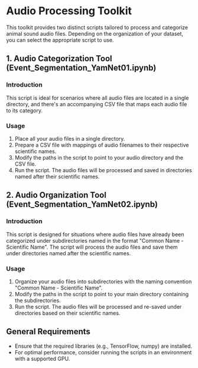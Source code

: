 # Audio Processing Toolkit

This toolkit provides two distinct scripts tailored to process and categorize animal sound audio files. Depending on the organization of your dataset, you can select the appropriate script to use.

## 1. Audio Categorization Tool (Event_Segmentation_YamNet01.ipynb)

### Introduction

This script is ideal for scenarios where all audio files are located in a single directory, and there's an accompanying CSV file that maps each audio file to its category.

### Usage

1. Place all your audio files in a single directory.
2. Prepare a CSV file with mappings of audio filenames to their respective scientific names.
3. Modify the paths in the script to point to your audio directory and the CSV file.
4. Run the script. The audio files will be processed and saved in directories named after their scientific names.

## 2. Audio Organization Tool (Event_Segmentation_YamNet02.ipynb)

### Introduction

This script is designed for situations where audio files have already been categorized under subdirectories named in the format "Common Name - Scientific Name". The script will process the audio files and save them under directories named after the scientific names.

### Usage

1. Organize your audio files into subdirectories with the naming convention "Common Name - Scientific Name".
2. Modify the paths in the script to point to your main directory containing the subdirectories.
3. Run the script. The audio files will be processed and re-saved under directories based on their scientific names.

## General Requirements

- Ensure that the required libraries (e.g., TensorFlow, numpy) are installed.
- For optimal performance, consider running the scripts in an environment with a supported GPU.

